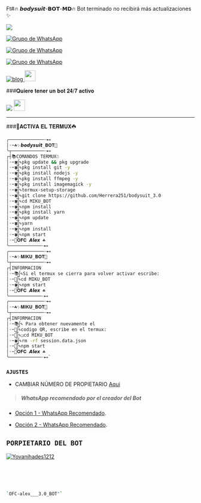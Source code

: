 Ft#🔥 𝙗𝙤𝙙𝙮𝙨𝙪𝙞𝙩-𝗕𝗢𝗧-𝗠𝗗🔥
Bot terminado no recibirá más actualizaciones ✨ 

<a href="http://wa.me/573245104054" target="blank"><img src="https://img.shields.io/badge/creador-25D366?style=for-the-badge&logo=whatsapp&logoColor=white" /></a>

[![Grupo de WhatsApp](https://img.shields.io/badge/GRUPO_OFICIAL_1-25D366?style=for-the-badge&logo=whatsapp&logoColor=white)](https://chat.whatsapp.com/HmVUxb7j0Ms7TFqI6dVLgd)

[![Grupo de WhatsApp](https://img.shields.io/badge/GRUPO_OFICIAL_2-25D366?style=for-the-badge&logo=whatsapp&logoColor=white)](https://chat.whatsapp.com/DDm7HC6e5MF9qcdLqB22RQ)

[![Grupo de WhatsApp](https://img.shields.io/badge/GRUPO_OFICIAL_3-25D366?style=for-the-badge&logo=whatsapp&logoColor=white)](https://chat.whatsapp.com/KnpPbr8BN4VDLtwJFMNTtw)

[![blog](https://img.shields.io/badge/YouTube-FF0000?style=for-the-badge&logo=youtube&logoColor=white)
](https://youtu.be/8Cf60DdyITw)  <img src="https://github.com/siegrin/siegrin/blob/main/Assets/powerup.gif" height="29px">

###𝐐𝐮𝐢𝐞𝐫𝐞 𝐭𝐞𝐧𝐞𝐫 𝐮𝐧 𝐛𝐨𝐭 𝟐𝟒/𝟕 𝐚𝐜𝐭𝐢𝐯𝐨

<p align="hihg">   
<a href="https://portal.acidicnodes.com" target="_blank"> <img src="https://img.shields.io/badge/-AcidicNodes-%23E4405F?style=for-the-badge&logo=acidicnodes&logoColor=black" target="_blank"></a> <img src="https://github.com/siegrin/siegrin/blob/main/Assets/Handshake.gif" height="30px">

-----

###🌱𝐀𝐂𝐓𝐈𝐕𝐀 𝐄𝐋 𝐓𝐄𝐑𝐌𝐔𝐗☘️
```bash
╭─────────────┈⊷
│◦➛☘️✨𝙗𝙤𝙙𝙮𝙨𝙪𝙞𝙩_𝐁𝐎𝐓💫
╰┬────────────┈⊷
┌┤📚𝙲𝙾𝙼𝙰𝙽𝙳𝙾𝚂 𝚃𝙴𝚁𝙼𝚄𝚇☃️
│◦➛🍀ᩭ✎pkg update && pkg upgrade
│◦➛🍀ᩭ✎pkg install git -y
│◦➛🍀ᩭ✎pkg install nodejs -y
│◦➛🍀ᩭ✎pkg install ffmpeg -y
│◦➛🍀ᩭ✎pkg install imagemagick -y
│◦➛🍀ᩭ✎termux-setup-storage
│◦➛🍀ᩭ✎git clone https://github.com/Herrera251/bodysuit_3.0
│◦➛🍀ᩭ✎cd MIKU_BOT
│◦➛🍀ᩭ✎npm install
│◦➛🍀ᩭ✎pkg install yarn
│◦➛🍀ᩭ✎npm update
│◦➛🍀ᩭ✎yarn
│◦➛🍀ᩭ✎npm install
│◦➛🍀ᩭ✎npm start
│◦➛🌱𝐎𝐅𝐂 𝘼𝙡𝙚𝙭 ☘️ 
╰────────────┈⊷
╭─────────────┈⊷
│◦➛☘️✨𝐌𝐈𝐊𝐔_𝐁𝐎𝐓💫
╰┬────────────┈⊷
┌┤𝙸𝙽𝙵𝙾𝚁𝙼𝙰𝙲𝙸𝙾𝙽 
│◦➛📚ᩭ✎Si el termux se cierra para volver activar escribe:
│◦➛📔ᩭ✎cd MIKU_BOT
│◦➛🍀ᩭ✎npm start 
│◦➛🌱𝐎𝐅𝐂 𝘼𝙡𝙚𝙭 ☘️ 
╰────────────┈⊷
╭─────────────┈⊷
│◦➛☘️✨𝐌𝐈𝐊𝐔_𝐁𝐎𝐓💫
╰┬────────────┈⊷
┌┤𝙸𝙽𝙵𝙾𝚁𝙼𝙰𝙲𝙸𝙾𝙽 
│◦➛📚ᩭ✎ Para obtener nuevamente el 
│◦➛📔ᩭ✎codigo QR, escribe en el termux:
│◦➛🌴ᩭ✎❏cd MIKU_BOT
│◦➛🍀ᩭ✎rm -rf session.data.json
│◦➛🌱ᩭ✎npm start 
│◦➛🌱𝐎𝐅𝐂 𝘼𝙡𝙚𝙭 ☘️ 
╰────────────┈⊷`
```
### `AJUSTES`
- CAMBIAR NÚMERO DE PROPIETARIO [Aqui](https://github.com/Yovanihades1212/MIKU_BOT/blob/master/config.js)
> ##### WhatsApp recomendado por el creador del Bot
* [Opción 1 - WhatsApp Recomendado](https://www.mediafire.com/file/o80pni1rfi0n6zz/ʙᴜsͨɪͧɴᷨᴇͣs๋ᷡsͦ_V6_PRIMARIO.apk/file).

* [Opción 2 - WhatsApp Recomendado](https://www.mediafire.com/file/4kkiwpxvciabjf5/ʙᴜsͨɪͧɴᷨᴇͣs๋ᷡsͦ_V6_SECUNDARIO.apk/file).
## `PORPIETARIO DEL BOT` 
[![Yovanihades1212](https://i.imgur.com/whjPeyh.jpeg)](https://github.com/Yovanihades1212/MIKU_BOT.git) 
```bash





`OFC-alex___3.0_BOT"` 
```
